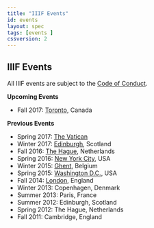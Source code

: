 ```yaml
---
title: "IIIF Events"
id: events
layout: spec
tags: [events ]
cssversion: 2
---
```


## IIIF Events

All IIIF events are subject to the [Code of Conduct][conduct].

__Upcoming Events__

* Fall 2017: [Toronto][toronto], Canada

__Previous Events__

* Spring 2017: [The Vatican][vatican]
* Winter 2017: [Edinburgh][edinburgh], Scotland
* Fall 2016: [The Hague][hague], Netherlands
* Spring 2016: [New York City][nyc], USA
* Winter 2015: [Ghent][ghent], Belgium
* Spring 2015: [Washington D.C.][dc], USA
* Fall 2014: [London][london], England
* Winter 2013: Copenhagen, Denmark
* Summer 2013: Paris, France
* Summer 2012: Edinburgh, Scotland
* Spring 2012: The Hague, Netherlands
* Fall 2011: Cambridge, England

[conduct]: conduct/
[toronto]: 2017/toronto/
[edinburgh]: 2017/edinburgh
[vatican]: 2017/vatican
[hague]: 2016/thehague/
[nyc]: 2016/newyork/
[ghent]: 2015/ghent/
[dc]: 2015/washington/
[london]: 2014/london/
